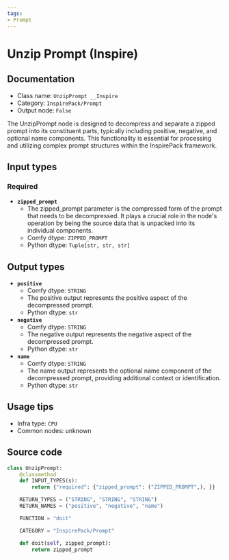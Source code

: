 ```yaml
---
tags:
- Prompt
---
```


# Unzip Prompt (Inspire)
## Documentation
- Class name: `UnzipPrompt __Inspire`
- Category: `InspirePack/Prompt`
- Output node: `False`

The UnzipPrompt node is designed to decompress and separate a zipped prompt into its constituent parts, typically including positive, negative, and optional name components. This functionality is essential for processing and utilizing complex prompt structures within the InspirePack framework.
## Input types
### Required
- **`zipped_prompt`**
    - The zipped_prompt parameter is the compressed form of the prompt that needs to be decompressed. It plays a crucial role in the node's operation by being the source data that is unpacked into its individual components.
    - Comfy dtype: `ZIPPED_PROMPT`
    - Python dtype: `Tuple[str, str, str]`
## Output types
- **`positive`**
    - Comfy dtype: `STRING`
    - The positive output represents the positive aspect of the decompressed prompt.
    - Python dtype: `str`
- **`negative`**
    - Comfy dtype: `STRING`
    - The negative output represents the negative aspect of the decompressed prompt.
    - Python dtype: `str`
- **`name`**
    - Comfy dtype: `STRING`
    - The name output represents the optional name component of the decompressed prompt, providing additional context or identification.
    - Python dtype: `str`
## Usage tips
- Infra type: `CPU`
- Common nodes: unknown


## Source code
```python
class UnzipPrompt:
    @classmethod
    def INPUT_TYPES(s):
        return {"required": {"zipped_prompt": ("ZIPPED_PROMPT",), }}

    RETURN_TYPES = ("STRING", "STRING", "STRING")
    RETURN_NAMES = ("positive", "negative", "name")

    FUNCTION = "doit"

    CATEGORY = "InspirePack/Prompt"

    def doit(self, zipped_prompt):
        return zipped_prompt

```
